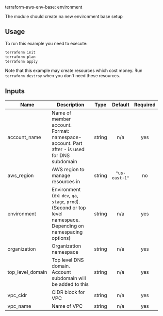 terraform-aws-env-base: environment

The module should create na new environment base setup

## Usage

To run this example you need to execute:

```bash
terraform init
terraform plan
terraform apply
```

Note that this example may create resources which cost money. Run `terraform destroy` when you don't need these resources.

<!-- BEGINNING OF PRE-COMMIT-TERRAFORM DOCS HOOK -->
## Inputs

| Name | Description | Type | Default | Required |
|------|-------------|:----:|:-----:|:-----:|
| account\_name | Name of member account. Format: namespace-account. Part after - is used for DNS subdomain | string | n/a | yes |
| aws\_region | AWS region to manage resources in | string | `"us-east-1"` | no |
| environment | Environment (ex: `dev`, `qa`, `stage`, `prod`). (Second or top level namespace. Depending on namespacing options) | string | n/a | yes |
| organization | Organization namespace | string | n/a | yes |
| top\_level\_domain | Top level DNS domain. Account subdomain will be added to this | string | n/a | yes |
| vpc\_cidr | CIDR block for VPC | string | n/a | yes |
| vpc\_name | Name of VPC | string | n/a | yes |

<!-- END OF PRE-COMMIT-TERRAFORM DOCS HOOK -->
